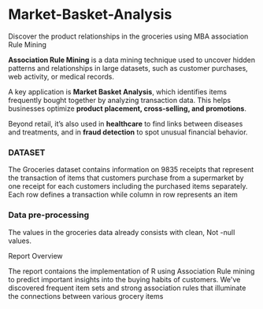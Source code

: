 # Market-Basket-Analysis
 Discover the product relationships in the groceries using MBA association Rule Mining

 **Association Rule Mining** is a data mining technique used to uncover hidden patterns and relationships in large datasets, such as customer purchases, web activity, or medical records.

A key application is **Market Basket Analysis**, which identifies items frequently bought together by analyzing transaction data. This helps businesses optimize **product placement, cross-selling, and promotions**.

Beyond retail, it’s also used in **healthcare** to find links between diseases and treatments, and in **fraud detection** to spot unusual financial behavior.

### DATASET

The Groceries dataset contains information on 9835 receipts that represent the
transaction of items that customers purchase from a supermarket by one receipt for
each customers including the purchased items separately.
Each row defines a transaction while column in row represents an item

### Data pre-processing

The values in the groceries data already consists with clean, Not -null values.

Report Overview

The report contaions the implementation of R using Association Rule mining to predict  important insights into the buying habits of 
customers. We've discovered frequent item sets and strong association rules that illuminate the connections between various grocery items

